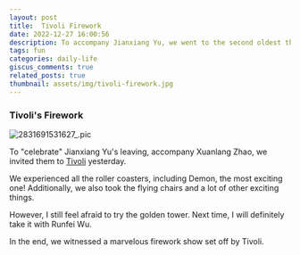 ```yaml
---
layout: post
title:  Tivoli Firework
date: 2022-12-27 16:00:56
description: To accompany Jianxiang Yu, we went to the second oldest theme park worldwide, Tivoli in Denmark yesterday.
tags: fun
categories: daily-life
giscus_comments: true
related_posts: true
thumbnail: assets/img/tivoli-firework.jpg
---
```


### Tivoli's Firework

<div class="row mt-3">
    <div class="col-sm mt-3 mt-md-0">
		 <img src="https://i.imgur.com/kRDMWnQ.jpeg" alt="2831691531627_.pic" class="img-fluid rounded z-depth-1" data-zoomable/>
    </div>
</div>

To "celebrate" Jianxiang Yu's leaving, accompany Xuanlang Zhao, we invited them to <a href="https://www.tivoli.dk/?gclid=CjwKCAiAzKqdBhAnEiwAePEjkkNCCLulvpIQH-o8EmAQPiKdGUaNTz9pCCoCZBSeOKtVtuDSdX3NWhoCLkcQAvD_BwE">Tivoli</a> yesterday.

We experienced all the roller coasters, including Demon, the most exciting one! Additionally, we also took the flying chairs and a lot of other exciting things.

However, I still feel afraid to try the golden tower. Next time, I will definitely take it with Runfei Wu.

In the end, we witnessed a marvelous firework show set off by Tivoli.